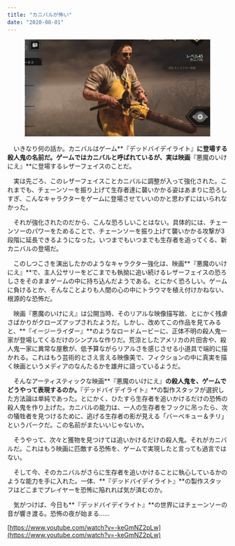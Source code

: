 ```yaml
---
title: "カニバルが怖い"
date: "2020-08-01"
---
```


<figure>

![](assets/n86a4eec68fe9_c1c488c26ee2639f58ac72a3b8aaaa61.jpg)

</figure>

　いきなり何の話か。カニバルはゲーム**『デッドバイデイライト』**に登場する殺人鬼の名前だ。ゲームではカニバルと呼ばれているが、実は映画**『悪魔のいけにえ』**に登場するレザーフェイスのことだ。

　実は先ごろ、このレザーフェイスことカニバルに調整が入って強化された。これまでも、チェーンソーを振り上げて生存者達に襲いかかる姿はあまりに恐ろしすぎ、こんなキャラクターをゲームに登場させていいのかと思わずにはいられなかった。

　それが強化されたのだから、こんな恐ろしいことはない。具体的には、チェーンソーのパワーをためることで、チェーンソーを振り上げて襲いかかる攻撃が3段階に延長できるようになった。いつまでもいつまでも生存者を追ってくる、新カニバルの登場だ。

　このしつこさを演出したかのようなキャラクター強化は、映画**『悪魔のいけにえ』**で、主人公サリーをどこまでも執拗に追い続けるレザーフェイスの恐ろしさをそのままゲームの中に持ち込んだようである。とにかく恐ろしい。ゲームに負けるとか、そんなことよりも人間の心の中にトラウマを植え付けかねない、根源的な恐怖だ。

　映画『悪魔のいけにえ』は公開当時、そのリアルな映像描写故、とにかく残虐さばかりがクローズアップされたようだ。しかし、改めてこの作品を見てみると、**『イージーライダー』**のようなロードムービーに、正体不明の殺人鬼一家が登場してくるだけのシンプルな作りだ。荒涼としたアメリカの片田舎や、殺人鬼一家に異常な屋敷が、低予算ながらリアルさを感じさせる小道具で端的に描かれる。これはもう芸術的とさえ言える映像美で、フィクションの中に真実を描く映画というメディアのなんたるかを雄弁に語っているようだ。

　そんなアーティスティックな映画**『悪魔のいけにえ』**の殺人鬼を、ゲームでどうやって表現するのか。**『デッドバイデイライト』**の製作スタッフが選択した方法論は単純であった。とにかく、ひたすら生存者を追いかけるだけの恐怖の殺人鬼を作り上げた。カニバルの能力は、一人の生存者をフックに吊ったら、次の犠牲者を見つけるために、逃げる生存者の影が見える「バーベキュー＆チリ」というパークだ。この名前がまたいいじゃないか。

　そうやって、次々と獲物を見つけては追いかけるだけの殺人鬼。それがカニバルだ。これはもう映画に匹敵する恐怖を、ゲームで実現したと言っても過言ではない。

　そして今、そのカニバルがさらに生存者を追いかけることに執心しているかのような能力を手に入れた。一体、**『デッドバイデイライト』**の製作スタッフはどこまでプレイヤーを恐怖に陥れれば気が済むのか。

　気がつけば、今日も**『デッドバイデイライト』**の世界にはチェーンソーの音が響き渡る。恐怖の夜が始まる……

[https://www.youtube.com/watch?v=-keGmNZ2pLw](https://www.youtube.com/watch?v=-keGmNZ2pLw)
